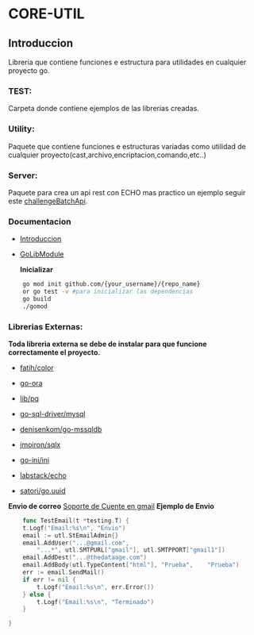 # CORE-UTIL

## **Introduccion**

Libreria que contiene funciones e estructura para utilidades en cualquier proyecto go.

### **TEST:**

Carpeta donde contiene ejemplos de las librerias creadas.

### **Utility:**

Paquete que contiene funciones e estructuras variadas como utilidad de cualquier proyecto(cast,archivo,encriptacion,comando,etc..)

### **Server:**

Paquete para crea un api rest con ECHO mas practico un ejemplo seguir este [challengeBatchApi](https://github.com/rafael180496/challengeBatchApi).

### **Documentacion**

* [Introduccion]([https://medium.com/mindorks/create-projects-independent-of-gopath-using-go-modules-802260cdfb51])

* [GoLibModule]([https://blog.golang.org/using-go-modules])

  **Inicializar**

```bash
    go mod init github.com/{your_username}/{repo_name}
    or go test -v #para inicializar las dependencias
    go build
    ./gomod
```

### **Librerias Externas:**

**Toda libreria externa se debe de instalar para que
funcione correctamente el proyecto.**

* [fatih/color]([https://github.com/fatih/color])

* [go-ora]([https://github.com/sijms/go-ora])

* [lib/pq]([https://github.com/lib/pq])

* [go-sql-driver/mysql]([https://github.com/go-sql-driver/mysql])

* [denisenkom/go-mssqldb]([https://github.com/denisenkom/go-mssqldb])

* [jmoiron/sqlx]([github.com/jmoiron/sqlx])

* [go-ini/ini]([https://github.com/go-ini/ini])

* [labstack/echo]([https://github.com/labstack/echo])

* [satori/go.uuid]([https://github.com/satori/go.uuid])

**Envio de correo**
[Soporte de Cuente en gmail](https://www.hostinger.com.ar/tutoriales/como-usar-el-servidor-smtp-gmail-gratuito/)
**Ejemplo de Envio**

```go
    func TestEmail(t *testing.T) {
    t.Logf("Email:%s\n", "Envio")
    email := utl.StEmailAdmin{}
    email.AddUser("...@gmail.com",
        "...*", utl.SMTPURL["gmail"], utl.SMTPPORT["gmail1"])
    email.AddDest("...@thedataage.com")
    email.AddBody(utl.TypeContent["html"], "Prueba",    "Prueba")
    err := email.SendMail()
    if err != nil {
        t.Logf("Email:%s\n", err.Error())
    } else {
        t.Logf("Email:%s\n", "Terminado")
    }

}
```
